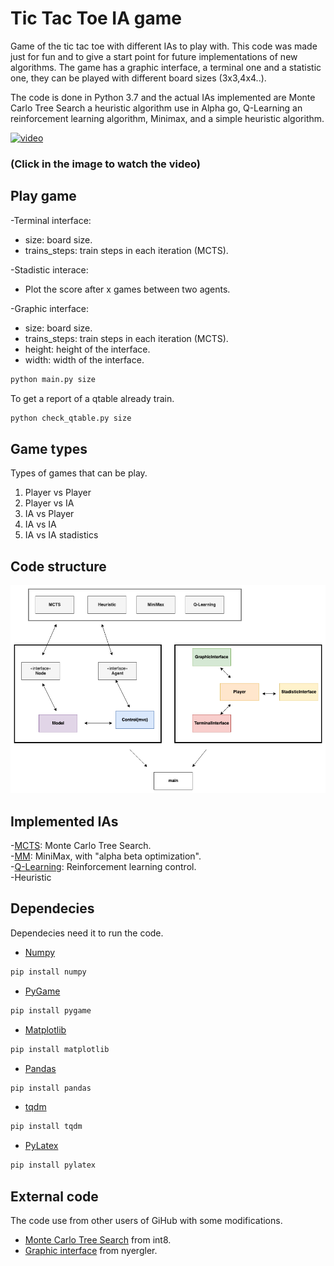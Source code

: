 # Tic Tac Toe IA game

Game of the tic tac toe with different IAs to play with. This code was made just for fun and to give a start point for future implementations of new algorithms. The game has a graphic interface, a terminal one and a statistic one, they can be played with different board sizes (3x3,4x4..).

The code is done in Python 3.7 and the actual IAs implemented are Monte Carlo Tree Search a heuristic algorithm use in Alpha go, Q-Learning an reinforcement learning algorithm, Minimax, and a simple heuristic algorithm.


[![video](https://img.youtube.com/vi/cNNNZ7tfg1o/0.jpg)](https://youtu.be/cNNNZ7tfg1o)
### (Click in the image to watch the video)



## Play game
  -Terminal interface:
  * size: board size.
  * trains_steps: train steps in each iteration (MCTS).

  -Stadistic interace:
  * Plot the score after x games between two agents.

  -Graphic interface:
  * size: board size.
  * trains_steps: train steps in each iteration (MCTS).
  * height: height of the interface.
  * width: width of the interface.
  ```python
  python main.py size
```

  To get a report of a qtable already train.
  ```python
  python check_qtable.py size
```

## Game types
  Types of games that can be play.
  1. Player vs Player
  2. Player vs IA
  3. IA vs Player
  4. IA vs IA
  5. IA vs IA stadistics

## Code structure

![Graph](https://github.com/ipmach/TicTacToe_IA/blob/master/Documentation/graph.png)

## Implemented IAs
  -[MCTS](https://en.wikipedia.org/wiki/Monte_Carlo_tree_search): Monte Carlo Tree Search. <br />
  -[MM](https://en.wikipedia.org/wiki/Minimax): MiniMax, with "alpha beta optimization". <br />
  -[Q-Learning](https://en.wikipedia.org/wiki/Q-learning): Reinforcement learning control. <br />
  -Heuristic

## Dependecies
  Dependecies need it to run the code.
  * [Numpy](https://numpy.org/)
  ```python
  pip install numpy
  ```
  * [PyGame](https://www.pygame.org)
  ```python
  pip install pygame
  ```

  * [Matplotlib](https://matplotlib.org/)
  ```python
  pip install matplotlib
  ```

  * [Pandas](https://pandas.pydata.org/)
  ```python
  pip install pandas
  ```

  * [tqdm](https://github.com/tqdm/tqdm)
  ```python
  pip install tqdm
  ```

  * [PyLatex](https://jeltef.github.io/PyLaTeX/current/index.html)
  ```python
  pip install pylatex
  ```

## External code
  The code use from other users of GiHub with some modifications.
  * [Monte Carlo Tree Search](https://github.com/int8/monte-carlo-tree-search/blob/master/mctspy/games/examples/tictactoe.py) from int8.
  * [Graphic interface](https://github.com/nyergler/teaching-python-with-pygame/blob/master/ttt-tutorial/tictactoe.py) from nyergler.
